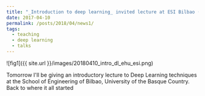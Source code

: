 ```yaml
---
title: "_Introduction to deep learning_ invited lecture at ESI Bilbao (UPV/EHU)"
date: 2017-04-10
permalink: /posts/2018/04/news1/
tags:
  - teaching
  - deep learning
  - talks
---
```

					  
![fig1]({{ site.url }}/images/20180410_intro_dl_ehu_esi.png)

Tomorrow I'll be giving an introductory lecture to Deep Learning techniques at the School of Engineering of Bilbao, University of the Basque Country.
Back to where it all started
 
 


